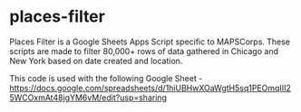# places-filter
Places Filter is a Google Sheets Apps Script specific to MAPSCorps. These scripts are made to filter 80,000+ rows of data gathered in Chicago and New York based on date created and location.

This code is used with the following Google Sheet - https://docs.google.com/spreadsheets/d/1hiUBHwXOaWgtH5sq1PEOmqIII25WCOxmAt48jgYM6vM/edit?usp=sharing
